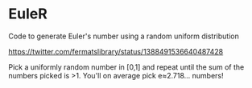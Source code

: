 # EuleR
Code to generate Euler's number using a random uniform distribution

https://twitter.com/fermatslibrary/status/1388491536640487428

Pick a uniformly random number in [0,1] and repeat until the sum of the numbers picked is >1. 
You'll on average pick e≈2.718... numbers!


